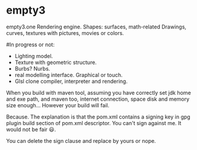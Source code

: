 # empty3
empty3.one
Rendering engine. Shapes: surfaces, math-related
Drawings, curves, textures with pictures, movies
or colors.

#In progress or not:
- Lighting model. 
- Texture with geometric structure.
- Burbs? Nurbs.
- real modelling interface. Graphical or
  touch.
- Glsl clone compiler, interpreter and 
  rendering.

When you build with maven tool, assuming you have
correctly set jdk home and exe path, and maven
too, internet connection, space disk and memory
size enough... However your build will fail.

Because.
The explanation is that the pom.xml contains
a signing key in gpg plugin build section
of pom.xml descriptor. You can't sign against
me. It would not be fair 😃.

You can delete the sign clause and replace by yours
or nope.
